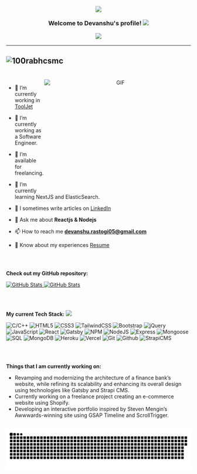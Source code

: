 <h3 align="center">

![](https://capsule-render.vercel.app/api?type=waving&color=gradient&height=100&section=header)
  
  Welcome to Devanshu's profile!
  <img src="https://media.giphy.com/media/hvRJCLFzcasrR4ia7z/giphy.gif" width="28">
</h3>
<p align="center">
  <a href="https://github.com/devanshu052000/devanshu052000"><img src="https://readme-typing-svg.herokuapp.com?color=%2336BCF7&center=true&vCenter=true&lines=Hi+Welcome+to+my+Github+Profile;Devanshu+Rastogi;A+final+year+undergraduate+student;A+Full+Stack+Web+Developer;"></a>
</p>

---

## <p align="left"> <img src="https://komarev.com/ghpvc/?username=devanshu052000&label=Profile%20views&color=0e75b6&style=flat" alt="100rabhcsmc" /> </p>

<br/>

<a target="_blank" align="center">
  <img align="right" top="500" height="300" width="400" alt="GIF" src="https://media.giphy.com/media/SWoSkN6DxTszqIKEqv/giphy.gif">
</a>

- 🔭 I’m currently working in <a href="https://www.tooljet.com/" target="blank">ToolJet</a>

- 🌱 I’m currently working as a Software Engineer.

- 🤝 I’m available for freelancing.

- 🌱 I’m currently learning NextJS and ElasticSearch.

- 📝 I sometimes write articles on <a href="https://www.linkedin.com/in/devanshu-rastogi/" target="blank">LinkedIn</a>

- 💬 Ask me about **Reactjs & Nodejs**

- 📫 How to reach me **devanshu.rastogi05@gmail.com**

- 📄 Know about my experiences <a href="https://drive.google.com/file/d/1mI-qRuQxKLKFp5nMWdL7nOCnQ36WcO_Y/view?usp=sharing" target="blank">Resume</a>
##
<br/>

__Check out my GitHub repository:__
<div>
  <p>
    <a href="https://github.com/devanshu052000/AmazonClone-.git">
      <img src="https://github-readme-stats.vercel.app/api/pin/?username=devanshu052000&repo=AmazonClone-" alt="GitHub Stats" />
    </a>
    <a href="https://github.com/devanshu052000/To-DoList.git">
      <img src="https://github-readme-stats.vercel.app/api/pin/?username=devanshu052000&repo=To-DoList" alt="GitHub Stats" />
    </a>
  </p>
</div>

##
<br/>

__My current Tech Stack:__ <img src = "https://media2.giphy.com/media/QssGEmpkyEOhBCb7e1/giphy.gif?cid=ecf05e47a0n3gi1bfqntqmob8g9aid1oyj2wr3ds3mg700bl&rid=giphy.gif" width = 20px>

![C/C++](https://img.shields.io/badge/C/C++-%23E34F26.svg?style=for-the-badge&logo=c&logoColor=white) ![HTML5](https://img.shields.io/badge/html5-%23E34F26.svg?style=for-the-badge&logo=html5&logoColor=white) ![CSS3](https://img.shields.io/badge/css3-%231572B6.svg?style=for-the-badge&logo=css3&logoColor=white) ![TailwindCSS](https://img.shields.io/badge/tailwindcss-%2338B2AC.svg?style=for-the-badge&logo=tailwind-css&logoColor=white) ![Bootstrap](https://img.shields.io/badge/Bootstrap-%23E34F26.svg?style=for-the-badge&logo=bootstrap&logoColor=white) ![jQuery](https://img.shields.io/badge/jQuery-%23E34F26.svg?style=for-the-badge&logo=jquery&logoColor=white) ![JavaScript](https://img.shields.io/badge/javascript-%23323330.svg?style=for-the-badge&logo=javascript&logoColor=%23F7DF1E) ![React](https://img.shields.io/badge/React-%23E34F26.svg?style=for-the-badge&logo=react&logoColor=white) ![Gatsby](https://img.shields.io/badge/Gatsby-%23E34F26.svg?style=for-the-badge&logo=gatsby&logoColor=white) ![NPM](https://img.shields.io/badge/NPM-%23000000.svg?style=for-the-badge&logo=npm&logoColor=white) ![NodeJS](https://img.shields.io/badge/node.js-6DA55F?style=for-the-badge&logo=node.js&logoColor=white) ![Express](https://img.shields.io/badge/Express-%23E34F26.svg?style=for-the-badge&logo=express&logoColor=white) ![Mongoose](https://img.shields.io/badge/Mongoose-%23E34F26.svg?style=for-the-badge&logo=mongoose&logoColor=white) ![SQL](https://img.shields.io/badge/MySQL-%23E34F26.svg?style=for-the-badge&logo=mysql&logoColor=white) ![MongoDB](https://img.shields.io/badge/MongoDB-%234ea94b.svg?style=for-the-badge&logo=mongodb&logoColor=white) ![Heroku](https://img.shields.io/badge/heroku-%23430098.svg?style=for-the-badge&logo=heroku&logoColor=white) ![Vercel](https://img.shields.io/badge/vercel-%23000000.svg?style=for-the-badge&logo=vercel&logoColor=white) ![Git](https://img.shields.io/badge/Git-%23E34F26.svg?style=for-the-badge&logo=git&logoColor=white) ![Github](https://img.shields.io/badge/Github-%23E34F26.svg?style=for-the-badge&logo=github&logoColor=white) ![StrapiCMS](https://img.shields.io/badge/Strapi-%23E34F26.svg?style=for-the-badge&logo=strapi&logoColor=white)

##
<br/>

__Things that I am currently working on:__

- Revamping and modernizing the architecture of a finance bank’s website, while refining its scalability and enhancing its overall design using technologies like Gatsby and Strapi CMS.
- Currently working on a freelance project creating an e-commerce website using Shopify.
- Developing an interactive portfolio inspired by Steven Mengin’s Awwwards-winning site using GSAP Timeline and ScrollTrigger.

##

![Snake animation](https://github.com/devanshu052000/devanshu052000/blob/output/github-contribution-grid-snake.svg)

##

